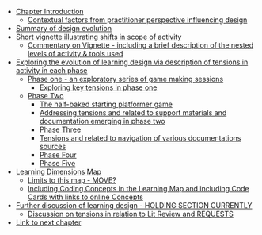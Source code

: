 -   [Chapter Introduction](#chapter-introduction)
    -   [Contextual factors from practitioner perspective influencing
        design](#contextual-factors-from-practitioner-perspective-influencing-design)
-   [Summary of design evolution](#summary-of-design-evolution)
-   [Short vignette illustrating shifts in scope of
    activity](#short-vignette-illustrating-shifts-in-scope-of-activity)
    -   [Commentary on Vignette - including a brief description of the
        nested levels of activity & tools
        used](#commentary-on-vignette---including-a-brief-description-of-the-nested-levels-of-activity-tools-used)
-   [Exploring the evolution of learning design via description of
    tensions in activity in each
    phase](#exploring-the-evolution-of-learning-design-via-description-of-tensions-in-activity-in-each-phase)
    -   [Phase one - an exploratory series of game making
        sessions](#phase-one---an-exploratory-series-of-game-making-sessions)
        -   [Exploring key tensions in phase
            one](#exploring-key-tensions-in-phase-one)
    -   [Phase Two](#phase-two)
        -   [The half-baked starting platformer
            game](#the-half-baked-starting-platformer-game)
        -   [Addressing tensions and related to support materials and
            documentation emerging in phase
            two](#addressing-tensions-and-related-to-support-materials-and-documentation-emerging-in-phase-two)
        -   [Phase Three](#phase-three)
        -   [Tensions and related to navigation of various
            documentations
            sources](#tensions-and-related-to-navigation-of-various-documentations-sources)
        -   [Phase Four](#phase-four)
        -   [Phase Five](#phase-five)
-   [Learning Dimensions Map](#learning-dimensions-map)
    -   [Limits to this map - MOVE?](#limits-to-this-map---move)
    -   [Including Coding Concepts in the Learning Map and including
        Code Cards with links to online
        Concepts](#including-coding-concepts-in-the-learning-map-and-including-code-cards-with-links-to-online-concepts)
-   [Further discussion of learning design - HOLDING SECTION
    CURRENTLY](#further-discussion-of-learning-design---holding-section-currently)
    -   [Discussion on tensions in relation to Lit Review and
        REQUESTS](#discussion-on-tensions-in-relation-to-lit-review-and-requests)
-   [Link to next chapter](#link-to-next-chapter)
